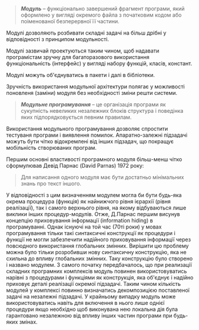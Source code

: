 > ***Модуль*** – функціонально завершений фрагмент програми, який оформлено у вигляді окремого
файла з початковим кодом або поіменованої безперервної її частини. 

Модулі дозволяють розбивати складні задачі на більш дрібні у відповідності з принципом модульності.

Модулі зазвичай проектуються таким чином, щоб надавати програмістам зручну для багаторазового використання функціональність (інтерфейс) у вигляді набору функцій, класів, констант.

Модулі можуть об'єднуватись в пакети і далі в бібліотеки.

Зручність використання модульної архітектури полягає у можливості поновленя (заміни) модуля без необхідності зміни решти системи.

> ***Модульне програмування*** – це організація програми як сукупність невеликих незалежних блоків структура і поведінка яких підпорядковується певним правилам. 

Використання модульного програмування дозволяє спростити тестуваня програми і виявлення помилок. Апаратно-залежні підзадачі можуть бути чітко відокремлені від інших підзадач, що покращує мобільність створюваних програм. 

Першим основні властивості програмного модуля більш-менш чітко сформулював Девід Парнас (David Parnas) 1972 року:

> Для написання одного модуля має бути достатньо мінімальних знань про текст іншого.

У відповідності з цим визначенням модулем могла би бути будь-яка окрема процедура (функція) як найнижчого рівня ієрархії (рівня реалізації), так і самого верхнього рівня, на якому відбуваються лише виклики інших процедур-модулів.
Отже, Д.Парнас першим висунув концепцію приховування інформації (information
hiding) в програмуванні. Однак існуючі на той час (70ті роки) у мовах програмування тільки такі синтаксичні  конструкції як процедури і функції не могли забезпечити надійного приховування інформації через повсюдного використання глобальних змінних. 
Вирішити цю проблему можна було тільки розробивши нову синтаксичну конструкцію, яка не схильна до впливу глобальних змінних. Таку конструкцію було створено і названо модулем. З самого початку передбачалось, що при реализації складних програмних комплексів модуль повинен використовуватись нарівні з процедурами і функціями як конструкція, яка об'єднує і надійно приховує деталі реалізації окремої підзадачі. 
Таким чином кількість модулей у комплексі повинно визначатись декомпозицією поставленої задачі на незалежні підзадачі. 
У крайньому випадку модуль може використовуватись навіть для включення в нього лише однієї процедури якщо необхідно 
щоб виконувана нею локальна дія була гарантовано незалежною від впливу інших частин програми при будь-яких змінах. 



